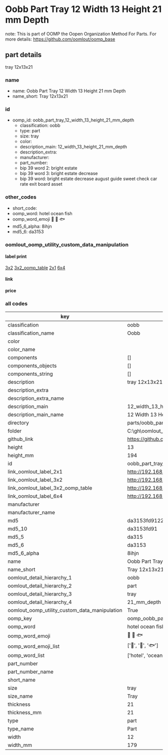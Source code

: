 # Oobb Part Tray 12 Width 13 Height 21 mm Depth  

note: This is part of OOMP the Oopen Organization Method For Parts. For more details: https://github.com/oomlout/oomp_base

##  part details
  



tray 12x13x21



### name
* name: Oobb Part Tray 12 Width 13 Height 21 mm Depth
* name_short: Tray 12x13x21 
### id
* oomp_id: oobb_part_tray_12_width_13_height_21_mm_depth
  * classification: oobb
  * type: part
  * size: tray
  * color: 
  * description_main: 12_width_13_height_21_mm_depth
  * description_extra: 
  * manufacturer: 
  * part_number: 
  * bip 39 word 2: bright estate
  * bip 39 word 3: bright estate decrease
  * bip 39 word: bright estate decrease august guide sweet check car rate exit board asset

### other_codes
* short_code: 
* oomp_word: hotel ocean fish
* oomp_word_emoji :hotel: :ocean: :fish:
* md5_6_alpha: 8ihjn
* md5_6: da3153






### oomlout_oomp_utility_custom_data_manipulation
#### label print
[3x2](http://192.168.1.245:1112/?label=oomp%208ihjn)
[3x2_oomp_table](http://192.168.1.108:1112/?label=oomp%208ihjn)
[2x1](http://192.168.1.242:1112/?label=oomp%208ihjn)
[6x4](http://192.168.1.55:1112/?label=oomp%208ihjn)    

#### link

                              

#### price







### all codes 
| key | value |  
| --- | --- |  
| classification | oobb |  
| classification_name | Oobb |  
| color |  |  
| color_name |  |  
| components | [] |  
| components_objects | [] |  
| components_string | [] |  
| description | tray 12x13x21 |  
| description_extra |  |  
| description_extra_name |  |  
| description_main | 12_width_13_height_21_mm_depth |  
| description_main_name | 12 Width 13 Height 21 mm Depth |  
| directory | parts/oobb_part_tray_12_width_13_height_21_mm_depth |  
| folder | C:\gh\oomlout_oobb_version_4_generated_parts\parts\oobb_part_tray_12_width_13_height_21_mm_depth |  
| github_link | https://github.com/oomlout/oomlout_oomp_part_src/tree/main/parts/oobb_part_tray_12_width_13_height_21_mm_depth |  
| height | 13 |  
| height_mm | 194 |  
| id | oobb_part_tray_12_width_13_height_21_mm_depth |  
| link_oomlout_label_2x1 | http://192.168.1.242:1112/?label=oomp%208ihjn |  
| link_oomlout_label_3x2 | http://192.168.1.245:1112/?label=oomp%208ihjn |  
| link_oomlout_label_3x2_oomp_table | http://192.168.1.108:1112/?label=oomp%208ihjn |  
| link_oomlout_label_6x4 | http://192.168.1.55:1112/?label=oomp%208ihjn |  
| manufacturer |  |  
| manufacturer_name |  |  
| md5 | da3153fd912244e36eb3c0f2725358e0 |  
| md5_10 | da3153fd91 |  
| md5_5 | da315 |  
| md5_6 | da3153 |  
| md5_6_alpha | 8ihjn |  
| name | Oobb Part Tray 12 Width 13 Height 21 mm Depth |  
| name_short | Tray 12x13x21  |  
| oomlout_detail_hierarchy_1 | oobb |  
| oomlout_detail_hierarchy_2 | part |  
| oomlout_detail_hierarchy_3 | tray |  
| oomlout_detail_hierarchy_4 | 21_mm_depth |  
| oomlout_oomp_utility_custom_data_manipulation | True |  
| oomp_key | oomp_oobb_part_tray_12_width_13_height_21_mm_depth |  
| oomp_word | hotel ocean fish |  
| oomp_word_emoji | :hotel: :ocean: :fish: |  
| oomp_word_emoji_list | [':hotel:', ':ocean:', ':fish:'] |  
| oomp_word_list | ['hotel', 'ocean', 'fish'] |  
| part_number |  |  
| part_number_name |  |  
| short_name |  |  
| size | tray |  
| size_name | Tray |  
| thickness | 21 |  
| thickness_mm | 21 |  
| type | part |  
| type_name | Part |  
| width | 12 |  
| width_mm | 179 |  
